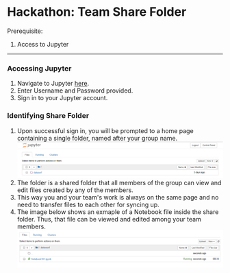 # Hackathon: Team Share Folder 

Prerequisite:
1. Access to Jupyter 
---

### Accessing Jupyter 
1. Navigate to Jupyter [here](https://hackaton-jupyter.fusionexgiant.com/hub/login).
2. Enter Username and Password provided. 
3. Sign in to your Jupyter account.

### Identifying Share Folder 
1. Upon successful sign in, you will be prompted to a home page containing a single folder, named after your group name. 
![homepage](images/jupyter-home.PNG)
2. The folder is a shared folder that all members of the group can view and edit files created by any of the members. 
3. This way you and your team's work is always on the same page and no need to transfer files to each other for syncing up. 
4. The image below shows an exmaple of a Notebook file inside the share folder. Thus, that file can be viewed and edited among your team members. 
![sharefile](images/jupyter-file.PNG)